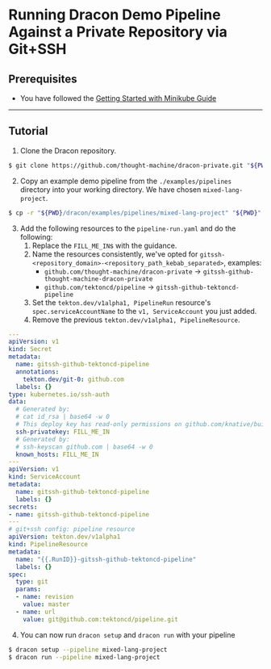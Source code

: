 # Running Dracon Demo Pipeline Against a Private Repository via Git+SSH

## Prerequisites

- You have followed the [Getting Started with Minikube Guide](/docs/getting-started/minikube.md)

---

## Tutorial

1. Clone the Dracon repository.
```bash
$ git clone https://github.com/thought-machine/dracon-private.git "${PWD}/dracon"
```
2. Copy an example demo pipeline from the `./examples/pipelines` directory into your working directory. We have chosen `mixed-lang-project`.
```bash
$ cp -r "${PWD}/dracon/examples/pipelines/mixed-lang-project" "${PWD}"
```
3. Add the following resources to the `pipeline-run.yaml` and do the following:
   1. Replace the `FILL_ME_IN`s with the guidance.
   2. Name the resources consistently, we've opted for `gitssh-<repository_domain>-<repository_path_kebab_separated>`, examples:
      - `github.com/thought-machine/dracon-private` -> `gitssh-github-thought-machine-dracon-private`
      - `github.com/tektoncd/pipeline` -> `gitssh-github-tektoncd-pipeline`
   3. Set the `tekton.dev/v1alpha1, PipelineRun` resource's `spec.serviceAccountName` to the `v1, ServiceAccount` you just added.
   4. Remove the previous `tekton.dev/v1alpha1, PipelineResource`.
```yaml
---
apiVersion: v1
kind: Secret
metadata:
  name: gitssh-github-tektoncd-pipeline
  annotations:
    tekton.dev/git-0: github.com
  labels: {}
type: kubernetes.io/ssh-auth
data:
  # Generated by:
  # cat id_rsa | base64 -w 0
  # This deploy key has read-only permissions on github.com/knative/build
  ssh-privatekey: FILL_ME_IN
  # Generated by:
  # ssh-keyscan github.com | base64 -w 0
  known_hosts: FILL_ME_IN
---
apiVersion: v1
kind: ServiceAccount
metadata:
  name: gitssh-github-tektoncd-pipeline
  labels: {}
secrets:
- name: gitssh-github-tektoncd-pipeline
---
# git+ssh config: pipeline resource
apiVersion: tekton.dev/v1alpha1
kind: PipelineResource
metadata:
  name: "{{.RunID}}-gitssh-github-tektoncd-pipeline"
  labels: {}
spec:
  type: git
  params:
  - name: revision
    value: master
  - name: url
    value: git@github.com:tektoncd/pipeline.git
```
4. You can now run `dracon setup` and `dracon run` with your pipeline
```bash
$ dracon setup --pipeline mixed-lang-project
$ dracon run --pipeline mixed-lang-project
```

